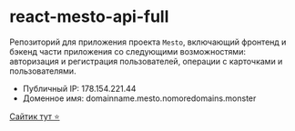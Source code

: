 # react-mesto-api-full

Репозиторий для приложения проекта `Mesto`, включающий фронтенд и бэкенд части приложения со следующими возможностями: авторизация и регистрация пользователей, операции с карточками и пользователями. 

* Публичный IP: 178.154.221.44
* Доменное имя: domainname.mesto.nomoredomains.monster

[Сайтик тут ⭐️](http://domainname.mesto.nomoredomains.monster/signin)
